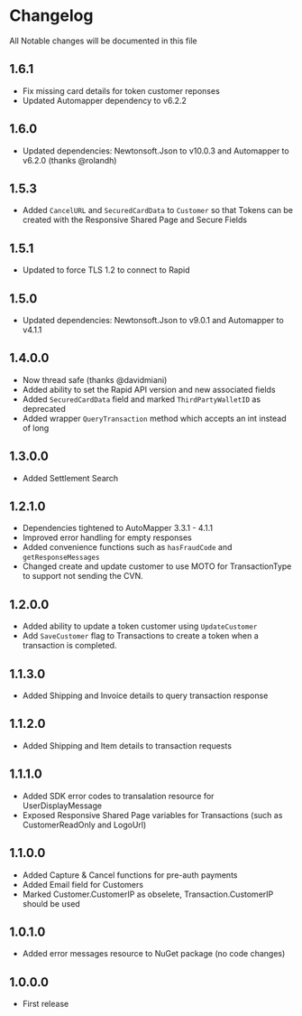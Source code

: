 # Changelog

All Notable changes will be documented in this file

## 1.6.1

 - Fix missing card details for token customer reponses
 - Updated Automapper dependency to v6.2.2

## 1.6.0

 - Updated dependencies: Newtonsoft.Json to v10.0.3 and Automapper to v6.2.0 (thanks @rolandh)

## 1.5.3

 - Added `CancelURL` and `SecuredCardData` to `Customer` so that Tokens can be created with the Responsive Shared Page and Secure Fields

## 1.5.1

 - Updated to force TLS 1.2 to connect to Rapid

## 1.5.0

 - Updated dependencies: Newtonsoft.Json to v9.0.1 and Automapper to v4.1.1

## 1.4.0.0

 - Now thread safe (thanks @davidmiani)
 - Added ability to set the Rapid API version and new associated fields
 - Added `SecuredCardData` field and marked `ThirdPartyWalletID` as deprecated
 - Added wrapper `QueryTransaction` method which accepts an int instead of long

## 1.3.0.0

 - Added Settlement Search

## 1.2.1.0
 
 - Dependencies tightened to AutoMapper 3.3.1 - 4.1.1
 - Improved error handling for empty responses
 - Added convenience functions such as `hasFraudCode` and `getResponseMessages`
 - Changed create and update customer to use MOTO for TransactionType to support not sending the CVN.

## 1.2.0.0

 - Added ability to update a token customer using `UpdateCustomer`
 - Add `SaveCustomer` flag to Transactions to create a token when a transaction is completed.

## 1.1.3.0

 - Added Shipping and Invoice details to query transaction response
 
## 1.1.2.0

 - Added Shipping and Item details to transaction requests

## 1.1.1.0

 - Added SDK error codes to transalation resource for UserDisplayMessage
 - Exposed Responsive Shared Page variables for Transactions (such as CustomerReadOnly and LogoUrl)

## 1.1.0.0

 - Added Capture & Cancel functions for pre-auth payments
 - Added Email field for Customers
 - Marked Customer.CustomerIP as obselete, Transaction.CustomerIP should be used

## 1.0.1.0

 - Added error messages resource to NuGet package (no code changes)

## 1.0.0.0

 - First release
